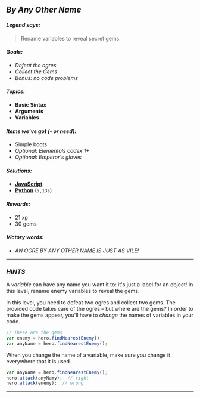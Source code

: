 ## _By Any Other Name_

#### _Legend says:_
> Rename variables to reveal secret gems.

#### _Goals:_
+ _Defeat the ogres_
+ _Collect the Gems_
+ _Bonus: no code problems_

#### _Topics:_
+ **Basic Sintax**
+ **Arguments**
+ **Variables**

#### _Items we've got (- or need):_
+ Simple boots
+ _Optional: Elementals codex 1+_
+ _Optional: Emperor's gloves_

#### _Solutions:_
+ **[JavaScript](byAnyOtherName.js)**
+ **[Python](by_any_other_name.py)** (`5,13s`)

#### _Rewards:_
+ 21 xp
+ 30 gems

#### _Victory words:_
+ _AN OGRE BY ANY OTHER NAME IS JUST AS VILE!_

___

### _HINTS_

A _variable_ can have any name you want it to: it's just a label for an object! In this level, rename enemy variables to reveal the gems.

In this level, you need to defeat two ogres and collect two gems. The provided code takes care of the ogres – but where are the gems? In order to make the gems appear, you'll have to _change_ the names of variables in your code.

```javascript
// These are the gems
var enemy = hero.findNearestEnemy();
var anyName = hero.findNearestEnemy();
```

When you change the name of a variable, make sure you change it everywhere that it is used.

```javascript
var anyName = hero.findNearestEnemy();
hero.attack(anyNamy);  // right
hero.attack(enemy);  // wrong
```

___
